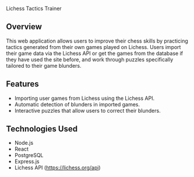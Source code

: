 Lichess Tactics Trainer

## Overview
This web application allows users to improve their chess skills by practicing tactics generated from their own games played on Lichess. Users import their game data via the Lichess API or get the games from the database if they have used the site before, and work through puzzles specifically tailored to their game blunders.

## Features
- Importing user games from Lichess using the Lichess API.
- Automatic detection of blunders in imported games.
- Interactive puzzles that allow users to correct their blunders.

## Technologies Used
- Node.js
- React
- PostgreSQL
- Express.js
- Lichess API (https://lichess.org/api)


